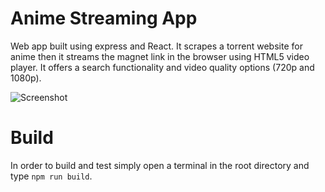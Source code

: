 # Anime Streaming App

Web app built using express and React. It scrapes a torrent website for anime then it streams the magnet link in the browser using HTML5 video player. It offers a search functionality and video quality options (720p and 1080p). 

![Screenshot](https://imgur.com/2COfqJu)


# Build
In order to build and test simply open a terminal in the root directory and type ```npm run build```.
